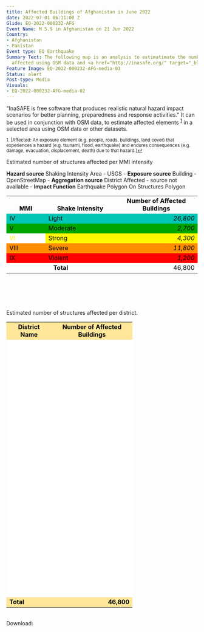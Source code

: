 ```yaml
---
title: Affected Buildings of Afghanistan in June 2022
date: 2022-07-01 06:11:00 Z
Glide: EQ-2022-000232-AFG
Event Name: M 5.9 in Afghanistan on 21 Jun 2022
Country:
- Afghanistan
- Pakistan
Event type: EQ Earthquake
Summary Text: The following map is an analysis to estimatimate the number of structures
  affected using OSM data and <a href="http://inasafe.org/" target="_blank">InaSafe</a>.
Feature Image: EQ-2022-000232-AFG-media-03
Status: alert
Post-type: Media
Visuals:
- EQ-2022-000232-AFG-media-02
---
```


"InaSAFE is free software that produces realistic natural hazard impact scenarios for better planning, preparedness and response activities." It can be used in conjunction with OSM data, to estimate affected elements <sup><a href="#fn1" id="ref1">1</a></sup> in a selected area using OSM data or other datasets.
<br>


<sup id="fn1">1. [Affected: An exposure element (e.g. people, roads, buildings, land
cover) that experiences a hazard (e.g. tsunami, flood, earthquake) and
endures consequences (e.g. damage, evacuation, displacement, death)
due to that hazard.]<a href="#ref1">↩</a></sup>




Estimated number of structures affected per MMI intensity

<b>Hazard source</b> Shaking Intensity Area - USGS -
<b>Exposure source</b> Building - OpenStreetMap -
<b>Aggregation source</b> District Affected - source not available -
<b>Impact Function</b> Earthquake Polygon On Structures Polygon

<table border="0" cellspacing="0"><colgroup width="119"></colgroup> <colgroup width="213"></colgroup> <colgroup width="258"></colgroup>
<tbody>
<tr>
<td align="center" valign="bottom" height="19"><strong><span style="color: #000000;">MMI</span></strong></td>
<td align="center" valign="bottom"><strong><span style="color: #000000;">Shake Intensity</span></strong></td>
<td align="center" valign="bottom"><strong><span style="color: #000000;">Number of Affected Buildings</span></strong></td>
</tr>
<tr>
<td align="left" valign="bottom" bgcolor="#00C6B5" height="19"><span style="color: #000000;">IV</span></td>
<td align="left" valign="bottom" bgcolor="#00C6B5"><span style="color: #000000;">Light</span></td>
<td align="right" valign="bottom" bgcolor="#00C6B5"><em><span style="color: #000000;">26,800</span></em></td>
</tr>
<tr>
<td align="left" valign="bottom" bgcolor="#00A600" height="19"><span style="color: #000000;">V</span></td>
<td align="left" valign="bottom" bgcolor="#00A600"><span style="color: #000000;">Moderate</span></td>
<td align="right" valign="bottom" bgcolor="#00A600"><em><span style="color: #000000;">2,700</span></em></td>
</tr>
<tr>
<td align="left" valign="bottom" bgcolor="#FFFFFF" height="19"><span style="color: #FFF701;">VI</span></td>
<td align="left" valign="bottom" bgcolor="#FFF701"><span style="color: #000000;">Strong</span></td>
<td align="right" valign="bottom" bgcolor="#FFF701"><em><span style="color: #000000;">4,300</span></em></td>
</tr>
<tr>
<td align="left" valign="bottom" bgcolor="#FF8D01" height="19"><span style="color: #000000;">VIII</span></td>
<td align="left" valign="bottom" bgcolor="#FF8D01"><span style="color: #000000;">Severe</span></td>
<td align="right" valign="bottom" bgcolor="#FF8D01"><em><span style="color: #000000;">11,800</span></em></td>
</tr>
<tr>
<td align="left" valign="bottom" bgcolor="#FF0101" height="19"><span style="color: #000000;">IX</span></td>
<td align="left" valign="bottom" bgcolor="#FF0101"><span style="color: #000000;">Violent</span></td>
<td align="right" valign="bottom" bgcolor="#FF0101"><em><span style="color: #000000;">1,200</span></em></td>
</tr>
<tr>
<td colspan="2" align="center" valign="bottom" height="19"><strong><span style="color: #000000;">Total</span></strong></td>
<td align="right" valign="bottom"><span style="color: #000000;">46,800</span></td>
</tr>
</tbody>
</table>
<p>&nbsp;</p>

 <br>
 <br>

Estimated number of structures affected per district.

<table border="0" cellspacing="0"><colgroup width="119"></colgroup> <colgroup width="213"></colgroup>
<tbody>
<tr>
<td align="center" valign="bottom" bgcolor="#FFE699" height="19"><strong><span style="color: #000000;">District Name</span></strong></td>
<td align="center" valign="bottom" bgcolor="#FFE699"><strong><span style="color: #000000;">Number of Affected Buildings</span></strong></td>
</tr>
<tr>
<td align="left" valign="bottom" bgcolor="#FFFFFF" height="19"><span style="color: #ffffff;">Sharana</span></td>
<td align="right" valign="bottom" bgcolor="#FFFFFF"><em><span style="color: #ffffff;">405</span></em></td>
</tr>
<tr>
<td align="left" valign="bottom" bgcolor="#FFFFFF" height="19"><span style="color: #ffffff;">Sar Hawza</span></td>
<td align="right" valign="bottom" bgcolor="#FFFFFF"><em><span style="color: #ffffff;">45</span></em></td>
</tr>
<tr>
<td align="left" valign="bottom" bgcolor="#FFFFFF" height="19"><span style="color: #ffffff;">Spera</span></td>
<td align="right" valign="bottom" bgcolor="#FFFFFF"><em><span style="color: #ffffff;">10,147</span></em></td>
</tr>
<tr>
<td align="left" valign="bottom" bgcolor="#FFFFFF" height="19"><span style="color: #ffffff;">Zurmat District</span></td>
<td align="right" valign="bottom" bgcolor="#FFFFFF"><em><span style="color: #ffffff;">103</span></em></td>
</tr>
<tr>
<td align="left" valign="bottom" bgcolor="#FFFFFF" height="19"><span style="color: #ffffff;">Mandozayi</span></td>
<td align="right" valign="bottom" bgcolor="#FFFFFF"><em><span style="color: #ffffff;">1,277</span></em></td>
</tr>
<tr>
<td align="left" valign="bottom" bgcolor="#FFFFFF" height="19"><span style="color: #ffffff;">Urgun</span></td>
<td align="right" valign="bottom" bgcolor="#FFFFFF"><em><span style="color: #ffffff;">510</span></em></td>
</tr>
<tr>
<td align="left" valign="bottom" bgcolor="#FFFFFF" height="19"><span style="color: #ffffff;">Gardez District</span></td>
<td align="right" valign="bottom" bgcolor="#FFFFFF"><em><span style="color: #ffffff;">24,766</span></em></td>
</tr>
<tr>
<td align="left" valign="bottom" bgcolor="#FFFFFF" height="19"><span style="color: #ffffff;">Tani</span></td>
<td align="right" valign="bottom" bgcolor="#FFFFFF"><em><span style="color: #ffffff;">2,769</span></em></td>
</tr>
<tr>
<td align="left" valign="bottom" bgcolor="#FFFFFF" height="19"><span style="color: #ffffff;">Musakhel</span></td>
<td align="right" valign="bottom" bgcolor="#FFFFFF"><em><span style="color: #ffffff;">1</span></em></td>
</tr>
<tr>
<td align="left" valign="bottom" bgcolor="#FFFFFF" height="19"><span style="color: #ffffff;">Shamal</span></td>
<td align="right" valign="bottom" bgcolor="#FFFFFF"><em><span style="color: #ffffff;">196</span></em></td>
</tr>
<tr>
<td align="left" valign="bottom" bgcolor="#FFFFFF" height="19"><span style="color: #ffffff;">Surobi</span></td>
<td align="right" valign="bottom" bgcolor="#FFFFFF"><em><span style="color: #ffffff;">4</span></em></td>
</tr>
<tr>
<td align="left" valign="bottom" bgcolor="#FFFFFF" height="19"><span style="color: #ffffff;">Gurbuz</span></td>
<td align="right" valign="bottom" bgcolor="#FFFFFF"><em><span style="color: #ffffff;">107</span></em></td>
</tr>
<tr>
<td align="left" valign="bottom" bgcolor="#FFFFFF" height="19"><span style="color: #ffffff;">Ahmadabad</span></td>
<td align="right" valign="bottom" bgcolor="#FFFFFF"><em><span style="color: #ffffff;">460</span></em></td>
</tr>
<tr>
<td align="left" valign="bottom" bgcolor="#FFFFFF" height="19"><span style="color: #ffffff;">Gayan</span></td>
<td align="right" valign="bottom" bgcolor="#FFFFFF"><em><span style="color: #ffffff;">2,905</span></em></td>
</tr>
<tr>
<td align="left" valign="bottom" bgcolor="#FFFFFF" height="19"><span style="color: #ffffff;">Mata Khan</span></td>
<td align="right" valign="bottom" bgcolor="#FFFFFF"><em><span style="color: #ffffff;">1</span></em></td>
</tr>
<tr>
<td align="left" valign="bottom" bgcolor="#FFFFFF" height="19"><span style="color: #ffffff;">Nika</span></td>
<td align="right" valign="bottom" bgcolor="#FFFFFF"><em><span style="color: #ffffff;">67</span></em></td>
</tr>
<tr>
<td align="left" valign="bottom" bgcolor="#FFFFFF" height="19"><span style="color: #ffffff;">Ziruk</span></td>
<td align="right" valign="bottom" bgcolor="#FFFFFF"><em><span style="color: #ffffff;">587</span></em></td>
</tr>
<tr>
<td align="left" valign="bottom" bgcolor="#FFFFFF" height="19"><span style="color: #ffffff;">Barmal</span></td>
<td align="right" valign="bottom" bgcolor="#FFFFFF"><em><span style="color: #ffffff;">837</span></em></td>
</tr>
<tr>
<td align="left" valign="bottom" bgcolor="#FFFFFF" height="19"><span style="color: #ffffff;">Zadran</span></td>
<td align="right" valign="bottom" bgcolor="#FFFFFF"><em><span style="color: #ffffff;">615</span></em></td>
</tr>
<tr>
<td align="left" valign="bottom" bgcolor="#FFFFFF" height="19"><span style="color: #ffffff;">Khost District</span></td>
<td align="right" valign="bottom" bgcolor="#FFFFFF"><em><span style="color: #ffffff;">132</span></em></td>
</tr>
<tr>
<td align="left" valign="bottom" bgcolor="#FFFFFF" height="19"><span style="color: #ffffff;">Nadir Shah Kot</span></td>
<td align="right" valign="bottom" bgcolor="#FFFFFF"><em><span style="color: #ffffff;">202</span></em></td>
</tr>
<tr>
<td align="left" valign="bottom" bgcolor="#FFFFFF" height="19"><span style="color: #ffffff;">Tirazayi</span></td>
<td align="right" valign="bottom" bgcolor="#FFFFFF"><em><span style="color: #ffffff;">2</span></em></td>
</tr>
<tr>
<td align="left" valign="bottom" bgcolor="#FFFFFF" height="19"><span style="color: #ffffff;">No Information</span></td>
<td align="right" valign="bottom" bgcolor="#FFFFFF"><em><span style="color: #ffffff;">662</span></em></td>
</tr>
<tr>
<td align="left" valign="bottom" bgcolor="#FFE699" height="19"><strong><span style="color: #000000;">Total</span></strong></td>
<td align="right" valign="bottom" bgcolor="#FFE699"><strong><span style="color: #000000;">46,800</span></strong></td>
</tr>
</tbody>
</table>





 <br>
</b>Download:</b>
